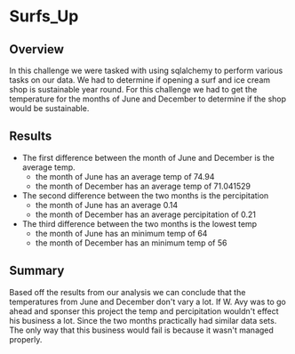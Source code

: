 # Surfs_Up
## Overview
In this challenge we were tasked with using sqlalchemy to perform various tasks on our data. We had to determine if opening a surf and ice cream shop is sustainable year round. For this challenge we had to get the temperature for the months of June and December to determine if the shop would be sustainable. 

## Results
* The first difference between the month of June and December is the average temp.
  * the month of June has an average temp of 74.94
  * the month of December has an average temp of 71.041529
* The second difference between the two months is the percipitation 
  * the month of June has an average 0.14
  * the month of December has an average percipitation of 0.21
* The third difference between the two months is the lowest temp 
  * the month of June has an minimum temp of 64
  * the month of December has an minimum temp of 56

## Summary
Based off the results from our analysis we can conclude that the temperatures from June and December don't vary a lot. If W. Avy was to go ahead and sponser this project the temp and percipitation wouldn't effect his business a lot. Since the two months practically had similar data sets. The only way that this business would fail is because it wasn't managed properly. 

